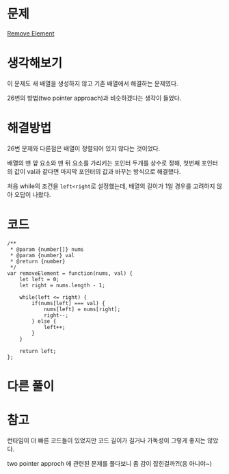 # 문제
[Remove Element](https://leetcode.com/problems/remove-element/)

# 생각해보기

이 문제도 새 배열을 생성하지 않고 기존 배열에서 해결하는 문제였다.

26번의 방법(two pointer approach)과 비슷하겠다는 생각이 들었다.

# 해결방법

26번 문제와 다른점은 배열이 정렬되어 있지 않다는 것이었다.

배열의 맨 앞 요소와 맨 뒤 요소를 가리키는 포인터 두개를 상수로 정해, 첫번째 포인터의 값이 val과 같다면 마지막 포인터의 값과 바꾸는 방식으로 해결했다.

처음 while의 조건을 `left<right`로 설정했는데, 배열의 길이가 1일 경우를 고려하지 않아 오답이 나왔다. 

# 코드

```
/**
 * @param {number[]} nums
 * @param {number} val
 * @return {number}
 */
var removeElement = function(nums, val) {
    let left = 0;
    let right = nums.length - 1;

    while(left <= right) {
        if(nums[left] === val) {
            nums[left] = nums[right];
            right--;
        } else {
            left++;
        }
    }
    
    return left;
};
```

# 다른 풀이


# 참고
런타임이 더 빠른 코드들이 있었지만 코드 길이가 길거나 가독성이 그렇게 좋지는 않았다.

two pointer approch 에 관련된 문제를 풀다보니 좀 감이 잡힌걸까?!(응 아니야~)


